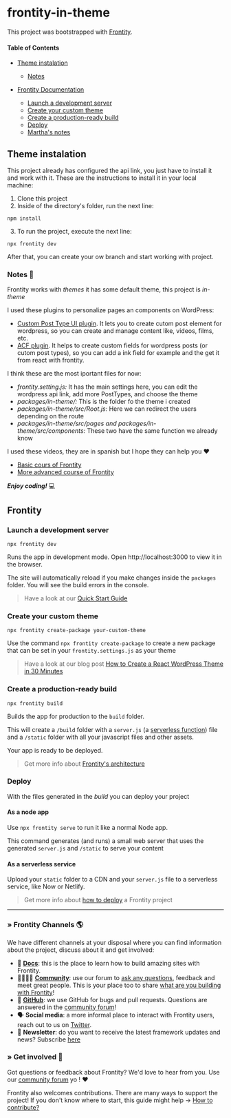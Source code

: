 # frontity-in-theme

This project was bootstrapped with [Frontity](https://frontity.org/).

#### Table of Contents

- [Theme instalation](#theme-installation)
  - [Notes](#notes-)

- [Frontity Documentation](#frontity)
  - [Launch a development server](#launch-a-development-server)
  - [Create your custom theme](#create-your-custom-theme)
  - [Create a production-ready build](#create-a-production-ready-build)
  - [Deploy](#deploy)
  - [Martha's notes](#notes-)

## Theme instalation

This project already has configured the api link, you just have to install it and work with it. These are the instructions to install it in your local machine:

1. Clone this project
2. Inside of the directory's folder, run the next line:
```
npm install
```
3. To run the project, execute the next line:
```
npx frontity dev
```

After that, you can create your ow branch and start working with project.

### Notes 💃

Frontity works with *themes* it has some default theme, this project is *in-theme* 

I used these plugins to personalize pages an components on WordPress:
- [Custom Post Type UI plugin](https://es.wordpress.org/plugins/custom-post-type-ui/). It lets you to create cutom post element for wordpress, so you can create and manage content like, videos, films, etc.
- [ACF plugin](https://es-mx.wordpress.org/plugins/advanced-custom-fields/). It helps to create custom fields for wordpress posts (or cutom post types), so you can add a ink field for example and the get it from react with frontity.

I think these are the most iportant files for now:
- *frontity.setting.js:* It has the main settings here, you can edit the wordpress api link, add more PostTypes, and choose the theme
- *packages/in-theme/:* This is the folder fo the theme i created
- *packages/in-theme/src/Root.js:* Here we can redirect the users depending on the route
- *packages/in-theme/src/pages and packages/in-theme/src/components:* These two have the same function we already know 

I used these videos, they are in spanish but I hope they can help you ❤️
- [Basic cours of Frontity](https://www.youtube.com/playlist?list=PLj8OTTEJGbdbremvIIKhy5N6FX1W8EPmN)
- [More advanced course of Frontity](https://www.youtube.com/playlist?list=PLj8OTTEJGbda-7GOemB-h39Nkikpsn4NB)

***Enjoy coding!*** 💻

## Frontity

### Launch a development server

```
npx frontity dev
```

Runs the app in development mode. Open http://localhost:3000 to view it in the browser.

The site will automatically reload if you make changes inside the `packages` folder. You will see the build errors in the console.

> Have a look at our [Quick Start Guide](https://docs.frontity.org/getting-started/quick-start-guide)

### Create your custom theme

```
npx frontity create-package your-custom-theme
```

Use the command `npx frontity create-package` to create a new package that can be set in your `frontity.settings.js` as your theme

> Have a look at our blog post [How to Create a React WordPress Theme in 30 Minutes](https://frontity.org/blog/how-to-create-a-react-theme-in-30-minutes/)

### Create a production-ready build

```
npx frontity build
```

Builds the app for production to the `build` folder.

This will create a `/build` folder with a `server.js` (a [serverless function](https://vercel.com/docs/v2/serverless-functions/introduction)) file and a `/static` folder with all your javascript files and other assets.

Your app is ready to be deployed.

> Get more info about [Frontity's architecture](https://docs.frontity.org/architecture)

### Deploy

With the files generated in the _build_ you can deploy your project

#### As a node app

Use `npx frontity serve` to run it like a normal Node app.

This command generates (and runs) a small web server that uses the generated `server.js` and `/static` to serve your content

#### As a serverless service

Upload your `static` folder to a CDN and your `server.js` file to a serverless service, like Now or Netlify.

> Get more info about [how to deploy](https://docs.frontity.org/deployment) a Frontity project

---

### » Frontity Channels 🌎

We have different channels at your disposal where you can find information about the project, discuss about it and get involved:

- 📖 **[Docs](https://docs.frontity.org)**: this is the place to learn how to build amazing sites with Frontity.
- 👨‍👩‍👧‍👦 **[Community](https://community.frontity.org/)**: use our forum to [ask any questions](https://community.frontity.org/c/dev-talk-questions), feedback and meet great people. This is your place too to share [what are you building with Frontity](https://community.frontity.org/c/showcases)!
- 🐞 **[GitHub](https://github.com/frontity/frontity)**: we use GitHub for bugs and pull requests. Questions are answered in the [community forum](https://community.frontity.org/)!
- 🗣 **Social media**: a more informal place to interact with Frontity users, reach out to us on [Twitter](https://twitter.com/frontity).
- 💌 **Newsletter**: do you want to receive the latest framework updates and news? Subscribe [here](https://frontity.org/)

### » Get involved 🤗

Got questions or feedback about Frontity? We'd love to hear from you. Use our [community forum](https://community.frontity.org) yo ! ❤️

Frontity also welcomes contributions. There are many ways to support the project! If you don't know where to start, this guide might help → [How to contribute?](https://docs.frontity.org/contributing/how-to-contribute)


